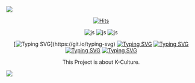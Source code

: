 <img src="https://capsule-render.vercel.app/api?type=waving&color=652EA8&height=200&section=header&text=Welcome&fontSize=40&fontColor=ffffff" />

<div align= "center"> 

[![Hits](https://hits.seeyoufarm.com/api/count/incr/badge.svg?url=https%3A%2F%2Fgithub.com%2FMJ-hong0372%2Fproject02.git&count_bg=%23652EA8&title_bg=%2335E0F7&icon=&icon_color=%23E7E7E7&title=hits&edge_flat=false)](https://hits.seeyoufarm.com)

![js](https://img.shields.io/badge/HTML5-E34F26?style=for-the-badge&logo=html5&logoColor=white)
![js](https://img.shields.io/badge/CSS-239120?&style=for-the-badge&logo=css3&logoColor=white)
![js](https://img.shields.io/badge/JavaScript-F7DF1E?style=for-the-badge&logo=JavaScript&logoColor=white)

[![Typing SVG](https://readme-typing-svg.demolab.com?font=Noto+Sans&size=30&pause=1000&color=652EA8&width=435&lines=Welcome+to+Second+Project!)](https://git.io/typing-svg)
[![Typing SVG](https://readme-typing-svg.demolab.com?font=Noto+Sans&size=25&pause=1000&color=35e0f7&width=435&lines=Team+Manager+is+Hongminju)](https://git.io/typing-svg)
[![Typing SVG](https://readme-typing-svg.demolab.com?font=Noto+Sans&size=25&pause=1000&color=35e0f7&width=435&lines=Team+Member+is+kim)](https://git.io/typing-svg)
[![Typing SVG](https://readme-typing-svg.demolab.com?font=Noto+Sans&size=25&pause=1000&color=35e0f7&width=435&lines=Team+Member+is+kim)](https://git.io/typing-svg)
[![Typing SVG](https://readme-typing-svg.demolab.com?font=Noto+Sans&size=25&pause=1000&color=35e0f7&width=435&lines=Team+Member+is+kim)](https://git.io/typing-svg)


<p fontSize:25;>This Project is about K-Culture.</p>
</div>


<img src="https://capsule-render.vercel.app/api?type=waving&color=652EA8&height=200&section=footer&text=Thank%20You&fontSize=40&fontColor=ffffff" />



